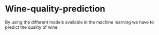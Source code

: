 # Wine-quality-prediction
By using the different models available in the machine learning we have to predict the quality of wine
